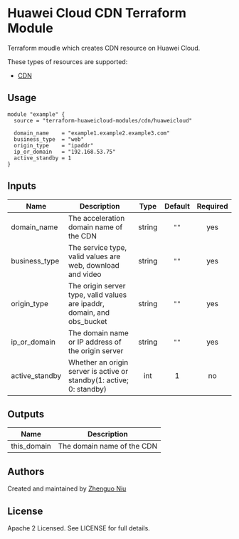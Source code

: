 # Huawei Cloud CDN Terraform Module

Terraform moudle which creates CDN resource on Huawei Cloud.

These types of resources are supported:

* [CDN](https://www.terraform.io/docs/providers/huaweicloud/r/cdn_domain_v1.html)

## Usage

```hcl
module "example" {
  source = "terraform-huaweicloud-modules/cdn/huaweicloud"

  domain_name    = "example1.example2.example3.com"
  business_type  = "web"
  origin_type    = "ipaddr"
  ip_or_domain   = "192.168.53.75"
  active_standby = 1
}
```

## Inputs

| Name | Description | Type | Default | Required |
|------|-------------|:----:|:-----:|:-----:|
| domain_name  | The acceleration domain name of the CDN  | string  | `""`  | yes  |
| business_type  | The service type, valid values are web, download and video  | string  | `""`  | yes  |
| origin_type  | The origin server type, valid values are ipaddr, domain, and obs_bucket  | string  | `""`  | yes  |
| ip_or_domain  | The domain name or IP address of the origin server  | string  | `""`  | yes  |
| active_standby  | Whether an origin server is active or standby(1: active; 0: standby)  | int  | 1  | no  |


## Outputs

| Name | Description |
|------|-------------|
| this_domain | The domain name of the CDN |

Authors
----
Created and maintained by [Zhenguo Niu](https://github.com/niuzhenguo)

License
----
Apache 2 Licensed. See LICENSE for full details.
